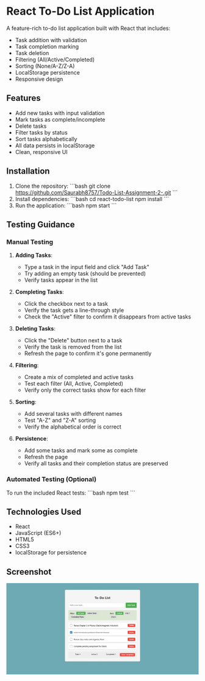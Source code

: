 # React To-Do List Application

A feature-rich to-do list application built with React that includes:
- Task addition with validation
- Task completion marking
- Task deletion
- Filtering (All/Active/Completed)
- Sorting (None/A-Z/Z-A)
- LocalStorage persistence
- Responsive design

## Features

- Add new tasks with input validation
- Mark tasks as complete/incomplete
- Delete tasks
- Filter tasks by status
- Sort tasks alphabetically
- All data persists in localStorage
- Clean, responsive UI

## Installation

1. Clone the repository:
   \`\`\`bash
   git clone https://github.com/Saurabh8757/Todo-List-Assignment-2-.git
   \`\`\`
2. Install dependencies:
   \`\`\`bash
   cd react-todo-list
   npm install
   \`\`\`
3. Run the application:
   \`\`\`bash
   npm start
   \`\`\`

## Testing Guidance

### Manual Testing

1. **Adding Tasks**:
   - Type a task in the input field and click \"Add Task\"
   - Try adding an empty task (should be prevented)
   - Verify tasks appear in the list

2. **Completing Tasks**:
   - Click the checkbox next to a task
   - Verify the task gets a line-through style
   - Check the \"Active\" filter to confirm it disappears from active tasks

3. **Deleting Tasks**:
   - Click the \"Delete\" button next to a task
   - Verify the task is removed from the list
   - Refresh the page to confirm it's gone permanently

4. **Filtering**:
   - Create a mix of completed and active tasks
   - Test each filter (All, Active, Completed)
   - Verify only the correct tasks show for each filter

5. **Sorting**:
   - Add several tasks with different names
   - Test \"A-Z\" and \"Z-A\" sorting
   - Verify the alphabetical order is correct

6. **Persistence**:
   - Add some tasks and mark some as complete
   - Refresh the page
   - Verify all tasks and their completion status are preserved

### Automated Testing (Optional)

To run the included React tests:
\`\`\`bash
npm test
\`\`\`

## Technologies Used

- React
- JavaScript (ES6+)
- HTML5
- CSS3
- localStorage for persistence

## Screenshot

![Todo List Screenshot](./public/screenshot.png.jpg)

